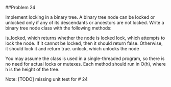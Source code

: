 ##Problem 24

Implement locking in a binary tree. A binary tree node can be locked or unlocked only if any of its descendants or
ancestors are not locked. Write a binary tree node class with the following methods:

is_locked, which returns whether the node is locked
lock, which attempts to lock the node. If it cannot be locked, then it should return false.
Otherwise, it should lock it and return true.
unlock, which unlocks the node

You may assume the class is used in a single-threaded program, so there is no need for actual locks or mutexes.
Each method should run in O(h), where h is the height of the tree.

Note: [TODO] missing unit test for # 24
